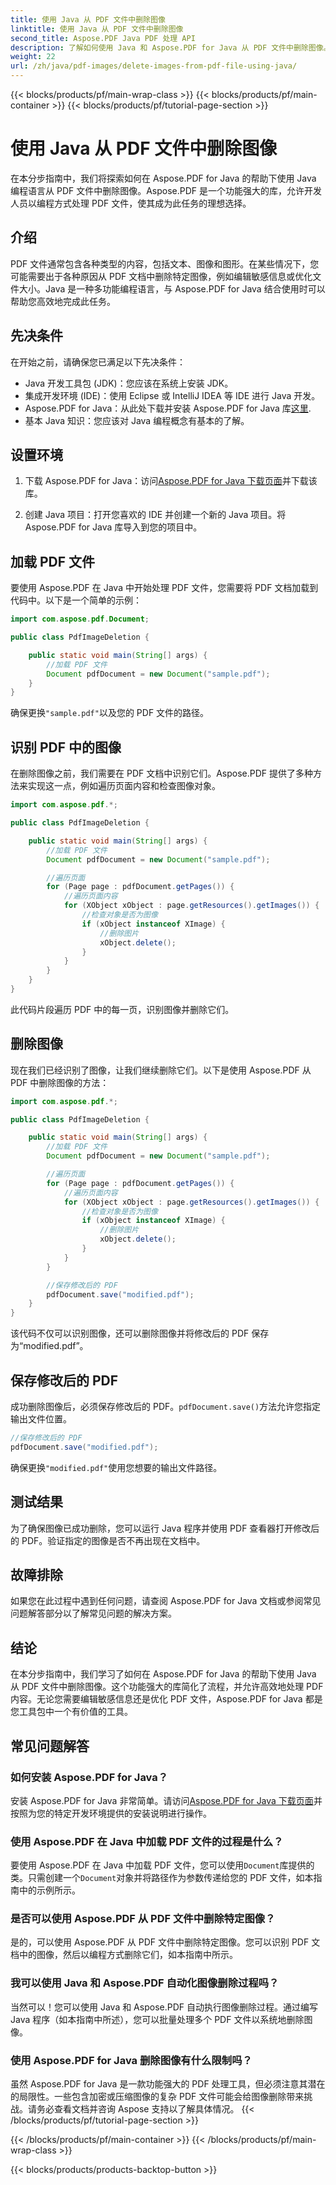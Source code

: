 ```yaml
---
title: 使用 Java 从 PDF 文件中删除图像
linktitle: 使用 Java 从 PDF 文件中删除图像
second_title: Aspose.PDF Java PDF 处理 API
description: 了解如何使用 Java 和 Aspose.PDF for Java 从 PDF 文件中删除图像。带有源代码的分步指南，可有效删除 PDF 中的图像。
weight: 22
url: /zh/java/pdf-images/delete-images-from-pdf-file-using-java/
---
```


{{< blocks/products/pf/main-wrap-class >}}
{{< blocks/products/pf/main-container >}}
{{< blocks/products/pf/tutorial-page-section >}}

# 使用 Java 从 PDF 文件中删除图像


在本分步指南中，我们将探索如何在 Aspose.PDF for Java 的帮助下使用 Java 编程语言从 PDF 文件中删除图像。Aspose.PDF 是一个功能强大的库，允许开发人员以编程方式处理 PDF 文件，使其成为此任务的理想选择。

## 介绍

PDF 文件通常包含各种类型的内容，包括文本、图像和图形。在某些情况下，您可能需要出于各种原因从 PDF 文档中删除特定图像，例如编辑敏感信息或优化文件大小。Java 是一种多功能编程语言，与 Aspose.PDF for Java 结合使用时可以帮助您高效地完成此任务。

## 先决条件

在开始之前，请确保您已满足以下先决条件：

- Java 开发工具包 (JDK)：您应该在系统上安装 JDK。
- 集成开发环境 (IDE)：使用 Eclipse 或 IntelliJ IDEA 等 IDE 进行 Java 开发。
-  Aspose.PDF for Java：从此处下载并安装 Aspose.PDF for Java 库[这里](https://downloads.aspose.com/pdf/java).
- 基本 Java 知识：您应该对 Java 编程概念有基本的了解。

## 设置环境

1. 下载 Aspose.PDF for Java：访问[Aspose.PDF for Java 下载页面](https://downloads.aspose.com/pdf/java)并下载该库。

2. 创建 Java 项目：打开您喜欢的 IDE 并创建一个新的 Java 项目。将 Aspose.PDF for Java 库导入到您的项目中。

## 加载 PDF 文件

要使用 Aspose.PDF 在 Java 中开始处理 PDF 文件，您需要将 PDF 文档加载到代码中。以下是一个简单的示例：

```java
import com.aspose.pdf.Document;

public class PdfImageDeletion {

    public static void main(String[] args) {
        //加载 PDF 文件
        Document pdfDocument = new Document("sample.pdf");
    }
}
```

确保更换`"sample.pdf"`以及您的 PDF 文件的路径。

## 识别 PDF 中的图像

在删除图像之前，我们需要在 PDF 文档中识别它们。Aspose.PDF 提供了多种方法来实现这一点，例如遍历页面内容和检查图像对象。

```java
import com.aspose.pdf.*;

public class PdfImageDeletion {

    public static void main(String[] args) {
        //加载 PDF 文件
        Document pdfDocument = new Document("sample.pdf");

        //遍历页面
        for (Page page : pdfDocument.getPages()) {
            //遍历页面内容
            for (XObject xObject : page.getResources().getImages()) {
                //检查对象是否为图像
                if (xObject instanceof XImage) {
                    //删除图片
                    xObject.delete();
                }
            }
        }
    }
}
```

此代码片段遍历 PDF 中的每一页，识别图像并删除它们。

## 删除图像

现在我们已经识别了图像，让我们继续删除它们。以下是使用 Aspose.PDF 从 PDF 中删除图像的方法：

```java
import com.aspose.pdf.*;

public class PdfImageDeletion {

    public static void main(String[] args) {
        //加载 PDF 文件
        Document pdfDocument = new Document("sample.pdf");

        //遍历页面
        for (Page page : pdfDocument.getPages()) {
            //遍历页面内容
            for (XObject xObject : page.getResources().getImages()) {
                //检查对象是否为图像
                if (xObject instanceof XImage) {
                    //删除图片
                    xObject.delete();
                }
            }
        }

        //保存修改后的 PDF
        pdfDocument.save("modified.pdf");
    }
}
```

该代码不仅可以识别图像，还可以删除图像并将修改后的 PDF 保存为“modified.pdf”。

## 保存修改后的 PDF

成功删除图像后，必须保存修改后的 PDF。`pdfDocument.save()`方法允许您指定输出文件位置。

```java
//保存修改后的 PDF
pdfDocument.save("modified.pdf");
```

确保更换`"modified.pdf"`使用您想要的输出文件路径。

## 测试结果

为了确保图像已成功删除，您可以运行 Java 程序并使用 PDF 查看器打开修改后的 PDF。验证指定的图像是否不再出现在文档中。

## 故障排除

如果您在此过程中遇到任何问题，请查阅 Aspose.PDF for Java 文档或参阅常见问题解答部分以了解常见问题的解决方案。

## 结论

在本分步指南中，我们学习了如何在 Aspose.PDF for Java 的帮助下使用 Java 从 PDF 文件中删除图像。这个功能强大的库简化了流程，并允许高效地处理 PDF 内容。无论您需要编辑敏感信息还是优化 PDF 文件，Aspose.PDF for Java 都是您工具包中一个有价值的工具。

## 常见问题解答

### 如何安装 Aspose.PDF for Java？

安装 Aspose.PDF for Java 非常简单。请访问[Aspose.PDF for Java 下载页面](https://releases.aspose.com/pdf/java/)并按照为您的特定开发环境提供的安装说明进行操作。

### 使用 Aspose.PDF 在 Java 中加载 PDF 文件的过程是什么？

要使用 Aspose.PDF 在 Java 中加载 PDF 文件，您可以使用`Document`库提供的类。只需创建一个`Document`对象并将路径作为参数传递给您的 PDF 文件，如本指南中的示例所示。

### 是否可以使用 Aspose.PDF 从 PDF 文件中删除特定图像？

是的，可以使用 Aspose.PDF 从 PDF 文件中删除特定图像。您可以识别 PDF 文档中的图像，然后以编程方式删除它们，如本指南中所示。

### 我可以使用 Java 和 Aspose.PDF 自动化图像删除过程吗？

当然可以！您可以使用 Java 和 Aspose.PDF 自动执行图像删除过程。通过编写 Java 程序（如本指南中所述），您可以批量处理多个 PDF 文件以系统地删除图像。

### 使用 Aspose.PDF for Java 删除图像有什么限制吗？

虽然 Aspose.PDF for Java 是一款功能强大的 PDF 处理工具，但必须注意其潜在的局限性。一些包含加密或压缩图像的复杂 PDF 文件可能会给图像删除带来挑战。请务必查看文档并咨询 Aspose 支持以了解具体情况。
{{< /blocks/products/pf/tutorial-page-section >}}

{{< /blocks/products/pf/main-container >}}
{{< /blocks/products/pf/main-wrap-class >}}

{{< blocks/products/products-backtop-button >}}
